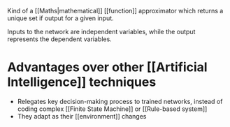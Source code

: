 Kind of a [[Maths|mathematical]] [[function]] approximator which returns a unique set if output for a given input.

Inputs to the network are independent variables, while the output represents the dependent variables.

# Advantages over other [[Artificial Intelligence]] techniques

- Relegates key decision-making process to trained networks, instead of coding complex [[Finite State Machine]] or [[Rule-based system]]
- They adapt as their [[environment]] changes